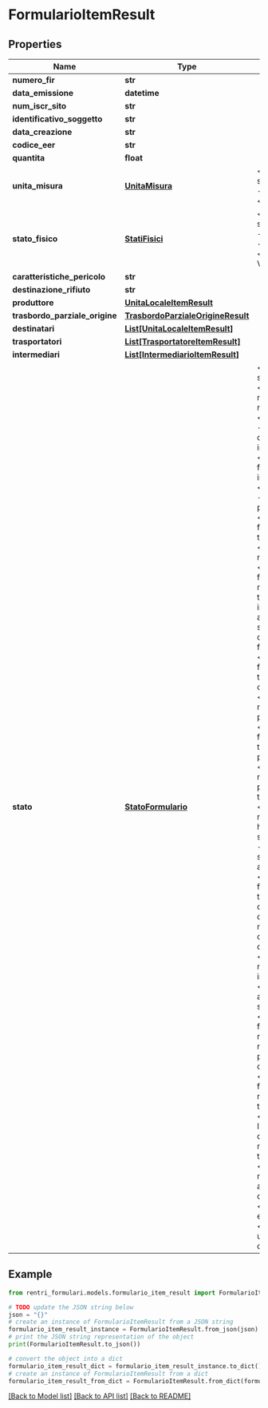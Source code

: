 # FormularioItemResult


## Properties

Name | Type | Description | Notes
------------ | ------------- | ------------- | -------------
**numero_fir** | **str** |  | [optional] 
**data_emissione** | **datetime** |  | [optional] 
**num_iscr_sito** | **str** |  | [optional] 
**identificativo_soggetto** | **str** |  | [optional] 
**data_creazione** | **str** |  | [optional] 
**codice_eer** | **str** |  | [optional] 
**quantita** | **float** |  | [optional] 
**unita_misura** | [**UnitaMisura**](UnitaMisura.md) | &lt;p&gt;Valori ammessi:&lt;ul style&#x3D;\&quot;margin:0\&quot;&gt;&lt;li&gt;&lt;i&gt;kg&lt;/i&gt; - Chilogrammi&lt;/li&gt;&lt;li&gt;&lt;i&gt;l&lt;/i&gt; - Litri&lt;/li&gt;&lt;/ul&gt;&lt;/p&gt; | [optional] 
**stato_fisico** | [**StatiFisici**](StatiFisici.md) | &lt;p&gt;Valori ammessi:&lt;ul style&#x3D;\&quot;margin:0\&quot;&gt;&lt;li&gt;&lt;i&gt;SP&lt;/i&gt; - In polvere o pulverulento&lt;/li&gt;&lt;li&gt;&lt;i&gt;S&lt;/i&gt; - Solido&lt;/li&gt;&lt;li&gt;&lt;i&gt;FP&lt;/i&gt; - Fangoso&lt;/li&gt;&lt;li&gt;&lt;i&gt;L&lt;/i&gt; - Liquido&lt;/li&gt;&lt;li&gt;&lt;i&gt;VS&lt;/i&gt; - Vischioso sciropposo&lt;/li&gt;&lt;/ul&gt;&lt;/p&gt; | [optional] 
**caratteristiche_pericolo** | **str** |  | [optional] 
**destinazione_rifiuto** | **str** |  | [optional] 
**produttore** | [**UnitaLocaleItemResult**](UnitaLocaleItemResult.md) |  | [optional] 
**trasbordo_parziale_origine** | [**TrasbordoParzialeOrigineResult**](TrasbordoParzialeOrigineResult.md) |  | [optional] 
**destinatari** | [**List[UnitaLocaleItemResult]**](UnitaLocaleItemResult.md) |  | [optional] 
**trasportatori** | [**List[TrasportatoreItemResult]**](TrasportatoreItemResult.md) |  | [optional] 
**intermediari** | [**List[IntermediarioItemResult]**](IntermediarioItemResult.md) |  | [optional] 
**stato** | [**StatoFormulario**](StatoFormulario.md) | &lt;p&gt;Valori ammessi:&lt;ul style&#x3D;\&quot;margin:0\&quot;&gt;&lt;li&gt;&lt;i&gt;InserimentoQuantita&lt;/i&gt; - Il formulario necessita dei dati sulla quantità del rifiuto&lt;/li&gt;&lt;li&gt;&lt;i&gt;InserimentoQuantitaTrasportoIniziale&lt;/i&gt; - Il formulario necessita dei dati sulla quantità del rifiuto e dei dati del trasporto iniziale&lt;/li&gt;&lt;li&gt;&lt;i&gt;InserimentoTrasportoIniziale&lt;/i&gt; - Il formulario necessita dei dati del trasporto iniziale&lt;/li&gt;&lt;li&gt;&lt;i&gt;FirmaProduttoreTrasportatoreIniziale&lt;/i&gt; - Il formulario necessita della firma del produttore e del trasportatore iniziale&lt;/li&gt;&lt;li&gt;&lt;i&gt;FirmaTrasportatoreIniziale&lt;/i&gt; - Il formulario necessita della firma del trasportatore iniziale&lt;/li&gt;&lt;li&gt;&lt;i&gt;FirmaProduttore&lt;/i&gt; - Il formulario necessita della firma del produttore&lt;/li&gt;&lt;li&gt;&lt;i&gt;InserimentoTrasportoSuccessivo&lt;/i&gt; - Il formulario è in carico ad un traportatore e necessita dell&#39;inserimento dei dati del trasporto successivo;             il trasportatore che ha in carico il rifiuto può inserire informazioni aggiuntive (annotazioni, trasbordo parziale, sosta tecnica, trasbordo totale, allegati)             che dovranno essere successivamente firmate&lt;/li&gt;&lt;li&gt;&lt;i&gt;FirmaTrasportatoreSuccessivo&lt;/i&gt; - Il formulario necessita della firma del trasportatore successivo al primo che ha in carico il rifiuto&lt;/li&gt;&lt;li&gt;&lt;i&gt;FirmaAnnotazione&lt;/i&gt; - Il formulario necessita della firma dell&#39;annotazione da parte del soggetto che l&#39;ha inserita&lt;/li&gt;&lt;li&gt;&lt;i&gt;FirmaTrasbordoParziale&lt;/i&gt; - Il formulario necessita della firma del trasportatore che effettua il trasbordo parziale del rifiuto&lt;/li&gt;&lt;li&gt;&lt;i&gt;FirmaTrasbordoTotale&lt;/i&gt; - Il formulario necessita della firma del trasportatore che prende in carico il rifiuto con l&#39;operazione di trasbordo totale del rifiuto&lt;/li&gt;&lt;li&gt;&lt;i&gt;FirmaSostaTecnica&lt;/i&gt; - Il formulario necessita della firma del trasportatore che ha in carico il rifiuto e ha inserito i dati della sosta tecnica&lt;/li&gt;&lt;li&gt;&lt;i&gt;FirmaAllegato&lt;/i&gt; - Il formulario necessita della firma del soggetto che ha aggiunto i dati relativi all&#39;allegato al formulario digitale&lt;/li&gt;&lt;li&gt;&lt;i&gt;InserimentoAccettazione&lt;/i&gt; - Il formulario è in carico all&#39;ultimo trasportatore ed è in attesa dell&#39;inserimento dei dati di accettazione da parte del destinatario verso cui è destinato il rifiuto             (a meno di ulteriori informazioni aggiuntive che l&#39;ultimo trasportatore può inserire prima della consegna al destinatario)&lt;/li&gt;&lt;li&gt;&lt;i&gt;FirmaAccettazione&lt;/i&gt; - Il formulario necessita della firma del destinatario indicato nei dati di partenza&lt;/li&gt;&lt;li&gt;&lt;i&gt;Accettato&lt;/i&gt; - Il formulario è stato accettato dal destinatario ed ha concluso il suo ciclo di vita&lt;/li&gt;&lt;li&gt;&lt;i&gt;RespintoParzialmenteRespinto&lt;/i&gt; - Il formulario è stato respinto o parzialmente respinto, il trasportatore che ha in carico il rifiuto può inserire (in accordo con il produttore) i dati              di un nuovo destinatario&lt;/li&gt;&lt;li&gt;&lt;i&gt;FirmaDestinatarioSuccessivo&lt;/i&gt; - Il formulario è in attesa della firma dei dati del nuovo destinatario inseriti da parte del trasportatore che ha in carico il rifiuto&lt;/li&gt;&lt;li&gt;&lt;i&gt;FirmaAccettazioneSuccessiva&lt;/i&gt; - Il formulario necessita della firma del destinatario successivo a quello indicato nei dati di partenza che ha rifiutato totalmente o parzialmente il rifiuto&lt;/li&gt;&lt;li&gt;&lt;i&gt;FirmaAnnullamento&lt;/i&gt; - Il formulario necessita della firma dei dati di annullamento inseriti dal soggetto titolare della vidimazione del numero FIR&lt;/li&gt;&lt;li&gt;&lt;i&gt;Annullato&lt;/i&gt; - Il formulario risulta essere stato annullato&lt;/li&gt;&lt;li&gt;&lt;i&gt;Indeterminato&lt;/i&gt; - Il formulario è in uno stato non determinato per incoerenza dei dati contenuti&lt;/li&gt;&lt;/ul&gt;&lt;/p&gt; | [optional] 

## Example

```python
from rentri_formulari.models.formulario_item_result import FormularioItemResult

# TODO update the JSON string below
json = "{}"
# create an instance of FormularioItemResult from a JSON string
formulario_item_result_instance = FormularioItemResult.from_json(json)
# print the JSON string representation of the object
print(FormularioItemResult.to_json())

# convert the object into a dict
formulario_item_result_dict = formulario_item_result_instance.to_dict()
# create an instance of FormularioItemResult from a dict
formulario_item_result_from_dict = FormularioItemResult.from_dict(formulario_item_result_dict)
```
[[Back to Model list]](../README.md#documentation-for-models) [[Back to API list]](../README.md#documentation-for-api-endpoints) [[Back to README]](../README.md)


